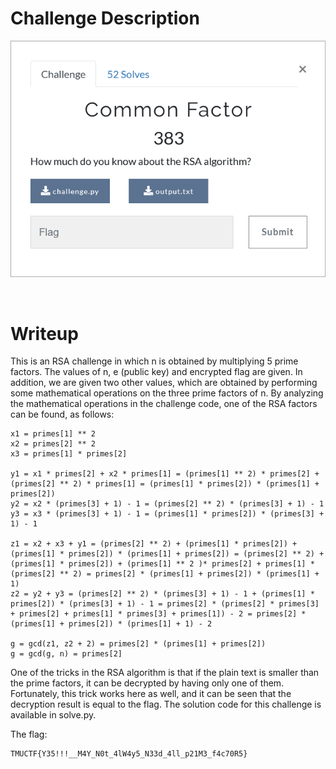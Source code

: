 # Challenge Description
<p align="center">
  <img src="Challenge.png">
</p>
<br>

# Writeup
This is an RSA challenge in which n is obtained by multiplying 5 prime factors. The values of n, e (public key) and encrypted flag are given.
In addition, we are given two other values, which are obtained by performing some mathematical operations on the three prime factors of n.
By analyzing the mathematical operations in the challenge code, one of the RSA factors can be found, as follows:
```
x1 = primes[1] ** 2
x2 = primes[2] ** 2
x3 = primes[1] * primes[2]

y1 = x1 * primes[2] + x2 * primes[1] = (primes[1] ** 2) * primes[2] + (primes[2] ** 2) * primes[1] = (primes[1] * primes[2]) * (primes[1] + primes[2])
y2 = x2 * (primes[3] + 1) - 1 = (primes[2] ** 2) * (primes[3] + 1) - 1
y3 = x3 * (primes[3] + 1) - 1 = (primes[1] * primes[2]) * (primes[3] + 1) - 1

z1 = x2 + x3 + y1 = (primes[2] ** 2) + (primes[1] * primes[2]) + (primes[1] * primes[2]) * (primes[1] + primes[2]) = (primes[2] ** 2) + (primes[1] * primes[2]) + (primes[1] ** 2 )* primes[2] + primes[1] * (primes[2] ** 2) = primes[2] * (primes[1] + primes[2]) * (primes[1] + 1)
z2 = y2 + y3 = (primes[2] ** 2) * (primes[3] + 1) - 1 + (primes[1] * primes[2]) * (primes[3] + 1) - 1 = primes[2] * (primes[2] * primes[3] + primes[2] + primes[1] * primes[3] + primes[1]) - 2 = primes[2] * (primes[1] + primes[2]) * (primes[1] + 1) - 2

g = gcd(z1, z2 + 2) = primes[2] * (primes[1] + primes[2])
g = gcd(g, n) = primes[2]
```
One of the tricks in the RSA algorithm is that if the plain text is smaller than the prime factors, it can be decrypted by having only one of them.
Fortunately, this trick works here as well, and it can be seen that the decryption result is equal to the flag.
The solution code for this challenge is available in solve.py.

The flag:
```
TMUCTF{Y35!!!__M4Y_N0t_4lW4y5_N33d_4ll_p21M3_f4c70R5}
```
